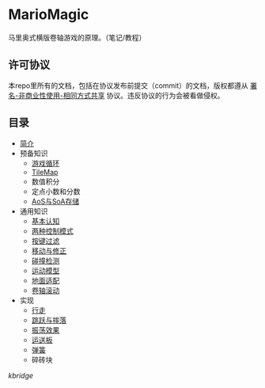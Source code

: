 # MarioMagic

马里奥式横版卷轴游戏的原理。（笔记/教程）

## 许可协议

本repo里所有的文档，包括在协议发布前提交（commit）的文档，版权都遵从 [署名-非商业性使用-相同方式共享](http://creativecommons.net.cn/licenses/meet-the-licenses/) 协议。违反协议的行为会被看做侵权。

## 目录

- [简介](intro.md)
- 预备知识
  - [游戏循环](gameloop.md)
  - [TileMap](tilemap.md)
  - 数值积分
  - 定点小数和分数
  - [AoS与SoA存储](aossoa.md)
- 通用知识
  - [基本认知](gamebasic.md)
  - [两种控制模式](ctrlpattern.md)
  - [按键过滤](keyfilter.md)
  - [移动与修正](movecorrection.md)
  - [碰撞检测](colldet.md)
  - [运动模型](movemodel.md)
  - [地面适配](groundadapt.md)
  - [卷轴滚动](scroll.md)
- 实现
  - [行走](walk.md)
  - [跳跃与摔落](jump.md)
  - [振荡效果](swing.md)
  - [运送板](platform.md)
  - [弹簧](spring.md)
  - 碎砖块

*kbridge*
